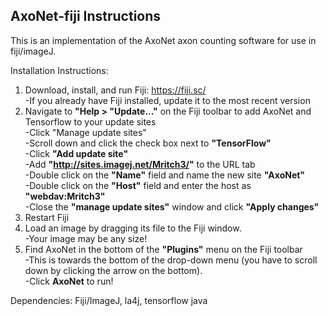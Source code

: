 ## AxoNet-fiji Instructions
This is an implementation of the AxoNet axon counting software for use in fiji/imageJ.  

Installation Instructions:  
1. Download, install, and run Fiji: https://fiji.sc/  
	-If you already have Fiji installed, update it to the most recent version  
2. Navigate to **"Help > "Update..."** on the Fiji toolbar to add AxoNet and Tensorflow to your update sites   
	-Click "Manage update sites"  
	-Scroll down and click the check box next to **"TensorFlow"**   
	-Click **"Add update site"**  
		-Add **"http://sites.imagej.net/Mritch3/"** to the URL tab  
		-Double click on the **"Name"** field and name the new site **"AxoNet"**  
		-Double click on the **"Host"** field and enter the host as **"webdav:Mritch3"**  
	-Close the **"manage update sites"** window and click **"Apply changes"**    
3. Restart Fiji  
4. Load an image by dragging its file to the Fiji window.  
	-Your image may be any size!  
5. Find AxoNet in the bottom of the **"Plugins"** menu on the Fiji toolbar  
	-This is towards the bottom of the drop-down menu (you have to scroll down by clicking the arrow on the bottom).    
 	-Click **AxoNet** to run!  



Dependencies: Fiji/ImageJ, la4j, tensorflow java  
